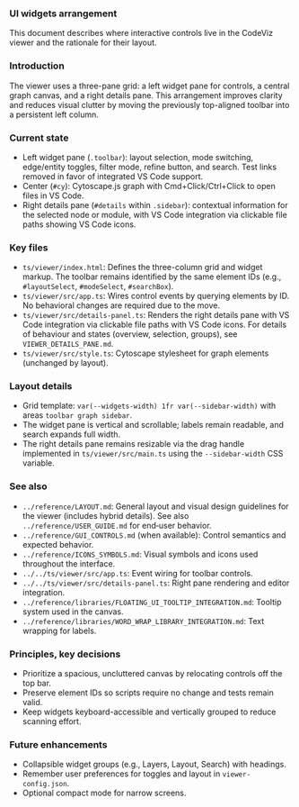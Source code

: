### UI widgets arrangement

This document describes where interactive controls live in the CodeViz viewer and the rationale for their layout.

### Introduction

The viewer uses a three-pane grid: a left widget pane for controls, a central graph canvas, and a right details pane. This arrangement improves clarity and reduces visual clutter by moving the previously top-aligned toolbar into a persistent left column.

### Current state

- Left widget pane (`.toolbar`): layout selection, mode switching, edge/entity toggles, filter mode, refine button, and search. Test links removed in favor of integrated VS Code support.
- Center (`#cy`): Cytoscape.js graph with Cmd+Click/Ctrl+Click to open files in VS Code.
- Right details pane (`#details` within `.sidebar`): contextual information for the selected node or module, with VS Code integration via clickable file paths showing VS Code icons.

### Key files

- `ts/viewer/index.html`: Defines the three-column grid and widget markup. The toolbar remains identified by the same element IDs (e.g., `#layoutSelect`, `#modeSelect`, `#searchBox`).
- `ts/viewer/src/app.ts`: Wires control events by querying elements by ID. No behavioral changes are required due to the move.
- `ts/viewer/src/details-panel.ts`: Renders the right details pane with VS Code integration via clickable file paths with VS Code icons. For details of behaviour and states (overview, selection, groups), see `VIEWER_DETAILS_PANE.md`.
- `ts/viewer/src/style.ts`: Cytoscape stylesheet for graph elements (unchanged by layout).

### Layout details

- Grid template: `var(--widgets-width) 1fr var(--sidebar-width)` with areas `toolbar graph sidebar`.
- The widget pane is vertical and scrollable; labels remain readable, and search expands full width.
- The right details pane remains resizable via the drag handle implemented in `ts/viewer/src/main.ts` using the `--sidebar-width` CSS variable.

### See also

- `../reference/LAYOUT.md`: General layout and visual design guidelines for the viewer (includes hybrid details). See also `../reference/USER_GUIDE.md` for end‑user behavior.
- `../reference/GUI_CONTROLS.md` (when available): Control semantics and expected behavior.
- `../reference/ICONS_SYMBOLS.md`: Visual symbols and icons used throughout the interface.
- `../../ts/viewer/src/app.ts`: Event wiring for toolbar controls.
- `../../ts/viewer/src/details-panel.ts`: Right pane rendering and editor integration.
- `../reference/libraries/FLOATING_UI_TOOLTIP_INTEGRATION.md`: Tooltip system used in the canvas.
- `../reference/libraries/WORD_WRAP_LIBRARY_INTEGRATION.md`: Text wrapping for labels.

### Principles, key decisions

- Prioritize a spacious, uncluttered canvas by relocating controls off the top bar.
- Preserve element IDs so scripts require no change and tests remain valid.
- Keep widgets keyboard-accessible and vertically grouped to reduce scanning effort.

### Future enhancements

- Collapsible widget groups (e.g., Layers, Layout, Search) with headings.
- Remember user preferences for toggles and layout in `viewer-config.json`.
- Optional compact mode for narrow screens.


